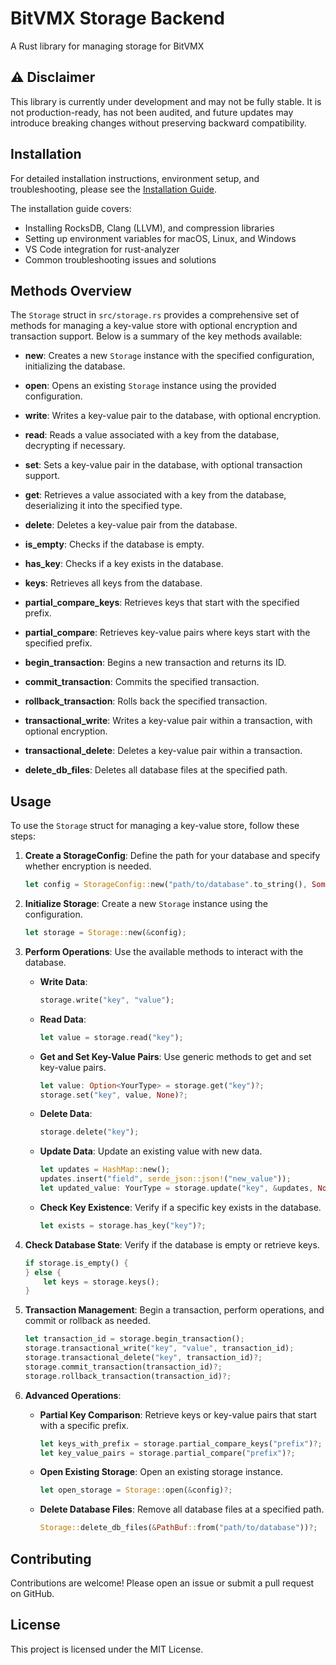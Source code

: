 # BitVMX Storage Backend
A Rust library for managing storage for BitVMX 

## ⚠️ Disclaimer

This library is currently under development and may not be fully stable.
It is not production-ready, has not been audited, and future updates may introduce breaking changes without preserving backward compatibility.


## Installation

For detailed installation instructions, environment setup, and troubleshooting, please see the [Installation Guide](INSTALLATION.md).

The installation guide covers:
- Installing RocksDB, Clang (LLVM), and compression libraries
- Setting up environment variables for macOS, Linux, and Windows
- VS Code integration for rust-analyzer
- Common troubleshooting issues and solutions


## Methods Overview
The `Storage` struct in `src/storage.rs` provides a comprehensive set of methods for managing a key-value store with optional encryption and transaction support. Below is a summary of the key methods available:

- **new**: Creates a new `Storage` instance with the specified configuration, initializing the database.

- **open**: Opens an existing `Storage` instance using the provided configuration.

- **write**: Writes a key-value pair to the database, with optional encryption.

- **read**: Reads a value associated with a key from the database, decrypting if necessary.

- **set**: Sets a key-value pair in the database, with optional transaction support.

- **get**: Retrieves a value associated with a key from the database, deserializing it into the specified type.

- **delete**: Deletes a key-value pair from the database.

- **is_empty**: Checks if the database is empty.

- **has_key**: Checks if a key exists in the database.

- **keys**: Retrieves all keys from the database.

- **partial_compare_keys**: Retrieves keys that start with the specified prefix.

- **partial_compare**: Retrieves key-value pairs where keys start with the specified prefix.

- **begin_transaction**: Begins a new transaction and returns its ID.

- **commit_transaction**: Commits the specified transaction.

- **rollback_transaction**: Rolls back the specified transaction.

- **transactional_write**: Writes a key-value pair within a transaction, with optional encryption.

- **transactional_delete**: Deletes a key-value pair within a transaction.

- **delete_db_files**: Deletes all database files at the specified path.

## Usage

To use the `Storage` struct for managing a key-value store, follow these steps:

1. **Create a StorageConfig**: 
   Define the path for your database and specify whether encryption is needed.

   ```rust
   let config = StorageConfig::new("path/to/database".to_string(), Some("encryption_key".to_string()));
   ```

2. **Initialize Storage**:
   Create a new `Storage` instance using the configuration.

   ```rust
   let storage = Storage::new(&config);
   ```

3. **Perform Operations**:
   Use the available methods to interact with the database.

   - **Write Data**:
     ```rust
     storage.write("key", "value");
     ```

   - **Read Data**:
     ```rust
     let value = storage.read("key");
     ```

   - **Get and Set Key-Value Pairs**:
     Use generic methods to get and set key-value pairs.

     ```rust
     let value: Option<YourType> = storage.get("key")?;
     storage.set("key", value, None)?;
     ```

   - **Delete Data**:
     ```rust
     storage.delete("key");
     ```

   - **Update Data**:
     Update an existing value with new data.

     ```rust
     let updates = HashMap::new();
     updates.insert("field", serde_json::json!("new_value"));
     let updated_value: YourType = storage.update("key", &updates, None)?;
     ```

   - **Check Key Existence**:
     Verify if a specific key exists in the database.

     ```rust
     let exists = storage.has_key("key")?;
     ```

4. **Check Database State**:
   Verify if the database is empty or retrieve keys.

   ```rust
   if storage.is_empty() {
   } else {
       let keys = storage.keys();
   }
   ```


5. **Transaction Management**:
     Begin a transaction, perform operations, and commit or rollback as needed.

     ```rust
     let transaction_id = storage.begin_transaction();
     storage.transactional_write("key", "value", transaction_id);
     storage.transactional_delete("key", transaction_id)?;
     storage.commit_transaction(transaction_id)?;
     storage.rollback_transaction(transaction_id)?;
     ```

6. **Advanced Operations**:

   - **Partial Key Comparison**:
     Retrieve keys or key-value pairs that start with a specific prefix.

     ```rust
     let keys_with_prefix = storage.partial_compare_keys("prefix")?;
     let key_value_pairs = storage.partial_compare("prefix")?;
     ```

   - **Open Existing Storage**:
     Open an existing storage instance.

     ```rust
     let open_storage = Storage::open(&config)?;
     ```

   - **Delete Database Files**:
     Remove all database files at a specified path.

     ```rust
     Storage::delete_db_files(&PathBuf::from("path/to/database"))?;
     ```

## Contributing
Contributions are welcome! Please open an issue or submit a pull request on GitHub.

## License
This project is licensed under the MIT License.

